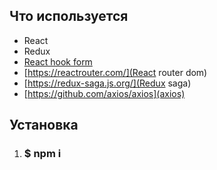 ## Что используется
* React
* Redux
* [React hook form](https://react-hook-form.com/)
* [https://reactrouter.com/](React router dom)
* [https://redux-saga.js.org/](Redux saga)
* [https://github.com/axios/axios](axios)

## Установка

1. ### $ npm i 